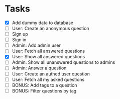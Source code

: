 # Tasks

- [x] Add dummy data to database
- [ ] User: Create an anonymous question
- [ ] Sign up
- [ ] Sign in
- [ ] Admin: Add admin user
- [ ] User: Fetch all answered questions
- [x] User: Show all answered questions
- [ ] Admin: Show all unanswered questions to admins
- [ ] Admin: Answer a question
- [ ] User: Create an authed user question
- [ ] User: Fetch all my asked questions
- [ ] BONUS: Add tags to a question
- [ ] BONUS: Filter questions by tag
